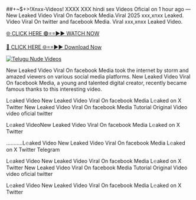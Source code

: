 ##+~$+>!Xnxx-Videos! XXXX XXX hindi sex Videos Oficial on 
1 hour ago — New Leaked Video Viral On facebook Media.Viral 2025 xxx,xnxx Leaked. Video Viral On twitter and facebook Media. Viral xxx,xnxx Leaked Video.

[🌐 CLICK HERE 🟢==►► WATCH NOW](https://viralvideo2k25.blogspot.com/2025/02/xxx-videos-viral-git-hub.html)

[🔴 CLICK HERE 🌐==►► Download Now](https://viralvideo2k25.blogspot.com/2025/02/xxx-videos-viral-git-hub.html)

[![Telugu Nude Videos](https://i.imgur.com/dJHk4Zq.gif)](https://viralvideo2k25.blogspot.com/2025/02/xxx-videos-viral-git-hub.html)


New Leaked Video Viral On facebook Media took the internet by storm and amazed viewers on various social media platforms. New Leaked Video Viral On facebook Media, a young and talented digital creator, recently became famous thanks to this interesting video.

L𝚎aked Video New Leaked Video Viral On facebook Media L𝚎aked on X Twitter
New Leaked Video Viral On facebook Media Tutorial Original Video video oficial twitter

L𝚎aked VideoNew Leaked Video Viral On facebook Media L𝚎aked on X Twitter

...........L𝚎aked Video New Leaked Video Viral On facebook Media L𝚎aked on X Twitter Telegram

L𝚎aked Video New Leaked Video Viral On facebook Media L𝚎aked on X Twitter
New Leaked Video Viral On facebook Media Tutorial Original Video video oficial twitter

L𝚎aked Video New Leaked Video Viral On facebook Media L𝚎aked on X Twitter